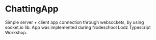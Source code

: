 # ChattingApp
Simple server + client app connection through websockets, by using socket.io lib. App was implemented during Nodeschool Lodz Typescript Workshop.
